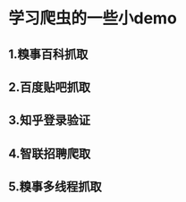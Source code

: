 学习爬虫的一些小demo
=========
1.糗事百科抓取
---------
2.百度贴吧抓取
---------
3.知乎登录验证
---------
4.智联招聘爬取
---------
5.糗事多线程抓取
---------